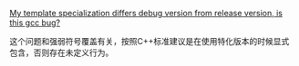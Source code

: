 

[My template specialization differs debug version from release version, is this gcc bug?](https://stackoverflow.com/questions/39976307/my-template-specialization-differs-debug-version-from-release-version-is-this-g)

这个问题和强弱符号覆盖有关，按照C++标准建议是在使用特化版本的时候显式包含，否则存在未定义行为。



